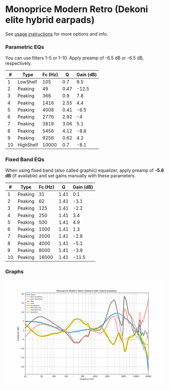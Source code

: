 # Monoprice Modern Retro (Dekoni elite hybrid earpads)
See [usage instructions](https://github.com/jaakkopasanen/AutoEq#usage) for more options and info.

### Parametric EQs
You can use filters 1-5 or 1-10. Apply preamp of -6.5 dB or -6.5 dB, respectively.

|   # | Type      |   Fc (Hz) |    Q |   Gain (dB) |
|-----|-----------|-----------|------|-------------|
|   1 | LowShelf  |       105 | 0.7  |         9.5 |
|   2 | Peaking   |        49 | 0.47 |       -12.5 |
|   3 | Peaking   |       366 | 0.9  |         7.8 |
|   4 | Peaking   |      1416 | 2.55 |         4.4 |
|   5 | Peaking   |      4008 | 0.41 |        -6.5 |
|   6 | Peaking   |      2776 | 2.92 |        -4   |
|   7 | Peaking   |      3819 | 3.06 |         5.1 |
|   8 | Peaking   |      5456 | 4.12 |        -8.6 |
|   9 | Peaking   |      9256 | 0.62 |         4.2 |
|  10 | HighShelf |     10000 | 0.7  |        -8.1 |

### Fixed Band EQs
When using fixed band (also called graphic) equalizer, apply preamp of **-5.6 dB** (if available) and set gains manually with these parameters.

|   # | Type    |   Fc (Hz) |    Q |   Gain (dB) |
|-----|---------|-----------|------|-------------|
|   1 | Peaking |        31 | 1.41 |         0.1 |
|   2 | Peaking |        62 | 1.41 |        -3.1 |
|   3 | Peaking |       125 | 1.41 |        -2.2 |
|   4 | Peaking |       250 | 1.41 |         3.4 |
|   5 | Peaking |       500 | 1.41 |         4.9 |
|   6 | Peaking |      1000 | 1.41 |         1.3 |
|   7 | Peaking |      2000 | 1.41 |        -2.8 |
|   8 | Peaking |      4000 | 1.41 |        -5.1 |
|   9 | Peaking |      8000 | 1.41 |        -3.9 |
|  10 | Peaking |     16000 | 1.41 |       -11.5 |

### Graphs
![](./Monoprice%20Modern%20Retro%20(Dekoni%20elite%20hybrid%20earpads).png)
